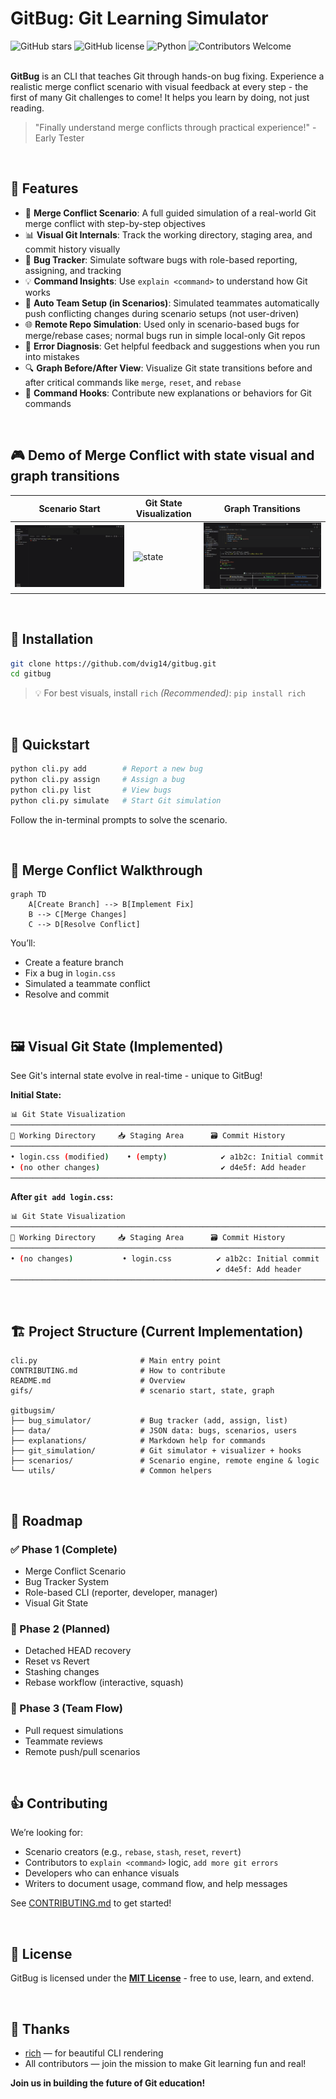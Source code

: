 # GitBug: Git Learning Simulator

![GitHub stars](https://img.shields.io/github/stars/dvig14/gitbug?style=social)
![GitHub license](https://img.shields.io/github/license/dvig14/gitbug)
![Python](https://img.shields.io/badge/python-3.8%2B-blue)
![Contributors Welcome](https://img.shields.io/badge/contributors-welcome-brightgreen)<br><br>



**GitBug** is an CLI that teaches Git through hands-on bug fixing. Experience a realistic merge conflict scenario with visual feedback at every step - the first of many Git challenges to come!
It helps you learn by doing, not just reading.

> "Finally understand merge conflicts through practical experience!" - Early Tester

<br>

## 🚀 Features

* 🔀 **Merge Conflict Scenario**: A full guided simulation of a real-world Git merge conflict with step-by-step objectives
* 📊 **Visual Git Internals**: Track the working directory, staging area, and commit history visually
* 🐞 **Bug Tracker**: Simulate software bugs with role-based reporting, assigning, and tracking
* 💡 **Command Insights**: Use `explain <command>` to understand how Git works
* 👥 **Auto Team Setup (in Scenarios)**: Simulated teammates automatically push conflicting changes during scenario setups (not user-driven)
* 🌐 **Remote Repo Simulation**: Used only in scenario-based bugs for merge/rebase cases; normal bugs run in simple local-only Git repos
* 🌟 **Error Diagnosis**: Get helpful feedback and suggestions when you run into mistakes
* 🔍 **Graph Before/After View**: Visualize Git state transitions before and after critical commands like `merge`, `reset`, and `rebase`
* 🔹 **Command Hooks**: Contribute new explanations or behaviors for Git commands

<br>

## 🎮 Demo of Merge Conflict with state visual and graph transitions

|  Scenario Start             |  Git State Visualization | Graph Transitions              |
| --------------------------  | ------------------------ | ------------------------------ |
| ![scenario](gifs/start.gif) | ![state](gifs/state.gif) | ![graph](gifs/merge_graph.gif) |

<br>

## 📆 Installation

```bash
git clone https://github.com/dvig14/gitbug.git
cd gitbug
```

> 💡 For best visuals, install `rich` *(Recommended)*:
> `pip install rich`

<br>

## 🧪 Quickstart

```bash
python cli.py add        # Report a new bug
python cli.py assign     # Assign a bug
python cli.py list       # View bugs
python cli.py simulate   # Start Git simulation
```

Follow the in-terminal prompts to solve the scenario.

<br>

## 🪩 Merge Conflict Walkthrough

```mermaid
graph TD
    A[Create Branch] --> B[Implement Fix]
    B --> C[Merge Changes]
    C --> D[Resolve Conflict]
```

You’ll:

* Create a feature branch
* Fix a bug in `login.css`
* Simulated a teammate conflict
* Resolve and commit

<br>

## 🖼️ Visual Git State (Implemented)

See Git's internal state evolve in real-time - unique to GitBug!

**Initial State:**
```bash
📊 Git State Visualization
─────────────────────────────────────────────────────────────────────────
📁 Working Directory     📥 Staging Area      🗃 Commit History
─────────────────────────────────────────────────────────────────────────
• login.css (modified)    • (empty)            ✔️ a1b2c: Initial commit
• (no other changes)                           ✔️ d4e5f: Add header
─────────────────────────────────────────────────────────────────────────
```

**After `git add login.css`:**
```bash
📊 Git State Visualization
───────────────────────────────────────────────────────────────────────
📁 Working Directory     📥 Staging Area      🗃 Commit History
───────────────────────────────────────────────────────────────────────
• (no changes)           • login.css          ✔️ a1b2c: Initial commit
                                              ✔️ d4e5f: Add header
───────────────────────────────────────────────────────────────────────
```

<br>

## 🏗️ Project Structure (Current Implementation)

```
cli.py                       # Main entry point
CONTRIBUTING.md              # How to contribute
README.md                    # Overview
gifs/                        # scenario start, state, graph

gitbugsim/
├── bug_simulator/           # Bug tracker (add, assign, list)
├── data/                    # JSON data: bugs, scenarios, users
├── explanations/            # Markdown help for commands
├── git_simulation/          # Git simulator + visualizer + hooks
├── scenarios/               # Scenario engine, remote engine & logic
└── utils/                   # Common helpers
```

<br>

## 🧠 Roadmap

### ✅ Phase 1 (Complete)

* Merge Conflict Scenario
* Bug Tracker System
* Role-based CLI (reporter, developer, manager)
* Visual Git State

### 🧲 Phase 2 (Planned)

* Detached HEAD recovery
* Reset vs Revert
* Stashing changes
* Rebase workflow (interactive, squash)

### 🔄 Phase 3 (Team Flow)

* Pull request simulations
* Teammate reviews
* Remote push/pull scenarios

<br>

## 👍 Contributing

We’re looking for:

* Scenario creators (e.g., `rebase`, `stash`, `reset`, `revert`)
* Contributors to `explain <command>` logic, `add more git errors`
* Developers who can enhance visuals
* Writers to document usage, command flow, and help messages

See [CONTRIBUTING.md](CONTRIBUTING.md) to get started!

<br>

## 📜 License

GitBug is licensed under the **[MIT License](LICENSE)** - free to use, learn, and extend.

<br>

## 🙏 Thanks

* [rich](https://github.com/Textualize/rich) — for beautiful CLI rendering
* All contributors — join the mission to make Git learning fun and real!

**Join us in building the future of Git education!**
